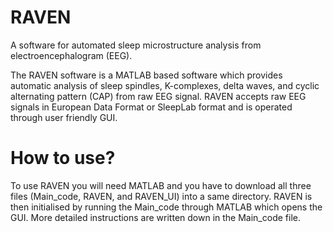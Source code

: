 # RAVEN

A software for automated sleep microstructure analysis from electroencephalogram (EEG).

The RAVEN software is a MATLAB based software which provides automatic analysis of sleep spindles, K-complexes, delta waves, and cyclic alternating pattern (CAP) from raw EEG signal. 
RAVEN accepts raw EEG signals in European Data Format or SleepLab format and is operated through user friendly GUI.

# How to use?
To use RAVEN you will need MATLAB and you have to download all three files (Main_code, RAVEN, and RAVEN_UI) into a same directory. RAVEN is then initialised by running the Main_code through MATLAB which opens the GUI. 
More detailed instructions are written down in the Main_code file.
